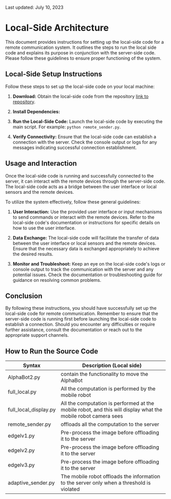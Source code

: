 
Last updated: July 10, 2023

# Local-Side Architecture

This document provides instructions for setting up the local-side code for a remote communication system. It outlines the steps to run the local side code and explains its purpose in conjunction with the server-side code. Please follow these guidelines to ensure proper functioning of the system.


## Local-Side Setup Instructions

Follow these steps to set up the local-side code on your local machine:

1. **Download:** Obtain the local-side code from the repository [link to repository](https://github.com/sihsch/EC-LLC-WNCS/archive/refs/heads/main.zip).

2. **Install Dependencies:** 

3. **Run the Local-Side Code:** Launch the local-side code by executing the main script. For example: `python remote_sender.py`.

4. **Verify Connectivity:** Ensure that the local-side code can establish a connection with the server. Check the console output or logs for any messages indicating successful connection establishment.

## Usage and Interaction

Once the local-side code is running and successfully connected to the server, it can interact with the remote devices through the server-side code. The local-side code acts as a bridge between the user interface or local sensors and the remote devices.

To utilize the system effectively, follow these general guidelines:

1. **User Interaction:** Use the provided user interface or input mechanisms to send commands or interact with the remote devices. Refer to the local-side code's documentation or instructions for specific details on how to use the user interface.

2. **Data Exchange:** The local-side code will facilitate the transfer of data between the user interface or local sensors and the remote devices. Ensure that the necessary data is exchanged appropriately to achieve the desired results.

3. **Monitor and Troubleshoot:** Keep an eye on the local-side code's logs or console output to track the communication with the server and any potential issues. Check the documentation or troubleshooting guide for guidance on resolving common problems.

## Conclusion

By following these instructions, you should have successfully set up the local-side code for remote communication. Remember to ensure that the server-side code is running first before launching the local-side code to establish a connection. Should you encounter any difficulties or require further assistance, consult the documentation or reach out to the appropriate support channels.


## How to Run the Source Code

| Syntax      | Description (Local side) |
| ----------- | ----------- |
|AlphaBot2.py       | contain the functionality to move the AlphaBot       |
|full_local.py     | All the computation is performed by the mobile robot        |
|full_local_display.py | All the computation is performed at the mobile robot, and this will display what the mobile robot camera sees       |
|remote_sender.py  | offloads all the computation to the server      |
|edgelv1.py        | Pre-process the image before offloading it to the server       |
|edgelv2.py        | Pre-process the image before offloading it to the server       |
|edgelv3.py        | Pre-process the image before offloading it to the server       |
|adaptive_sender.py| The mobile robot offloads the information to the server only when a threshold is violated         |


